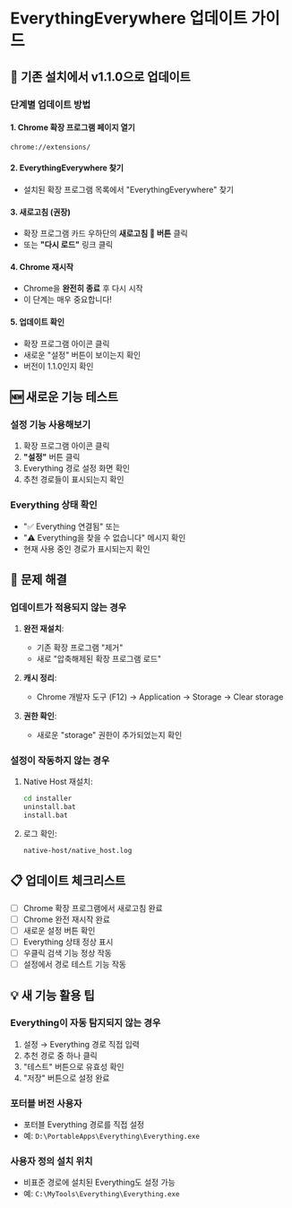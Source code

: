 # EverythingEverywhere 업데이트 가이드

## 🔄 기존 설치에서 v1.1.0으로 업데이트

### 단계별 업데이트 방법

#### 1. Chrome 확장 프로그램 페이지 열기
```
chrome://extensions/
```

#### 2. EverythingEverywhere 찾기
- 설치된 확장 프로그램 목록에서 "EverythingEverywhere" 찾기

#### 3. 새로고침 (권장)
- 확장 프로그램 카드 우하단의 **새로고침 🔄 버튼** 클릭
- 또는 **"다시 로드"** 링크 클릭

#### 4. Chrome 재시작
- Chrome을 **완전히 종료** 후 다시 시작
- 이 단계는 매우 중요합니다!

#### 5. 업데이트 확인
- 확장 프로그램 아이콘 클릭
- 새로운 "설정" 버튼이 보이는지 확인
- 버전이 1.1.0인지 확인

## 🆕 새로운 기능 테스트

### 설정 기능 사용해보기
1. 확장 프로그램 아이콘 클릭
2. **"설정"** 버튼 클릭
3. Everything 경로 설정 화면 확인
4. 추천 경로들이 표시되는지 확인

### Everything 상태 확인
- "✅ Everything 연결됨" 또는
- "⚠️ Everything을 찾을 수 없습니다" 메시지 확인
- 현재 사용 중인 경로가 표시되는지 확인

## 🔧 문제 해결

### 업데이트가 적용되지 않는 경우
1. **완전 재설치**:
   - 기존 확장 프로그램 "제거"
   - 새로 "압축해제된 확장 프로그램 로드"

2. **캐시 정리**:
   - Chrome 개발자 도구 (F12) → Application → Storage → Clear storage

3. **권한 확인**:
   - 새로운 "storage" 권한이 추가되었는지 확인

### 설정이 작동하지 않는 경우
1. Native Host 재설치:
   ```bash
   cd installer
   uninstall.bat
   install.bat
   ```

2. 로그 확인:
   ```bash
   native-host/native_host.log
   ```

## 📋 업데이트 체크리스트

- [ ] Chrome 확장 프로그램에서 새로고침 완료
- [ ] Chrome 완전 재시작 완료
- [ ] 새로운 설정 버튼 확인
- [ ] Everything 상태 정상 표시
- [ ] 우클릭 검색 기능 정상 작동
- [ ] 설정에서 경로 테스트 기능 작동

## 💡 새 기능 활용 팁

### Everything이 자동 탐지되지 않는 경우
1. 설정 → Everything 경로 직접 입력
2. 추천 경로 중 하나 클릭
3. "테스트" 버튼으로 유효성 확인
4. "저장" 버튼으로 설정 완료

### 포터블 버전 사용자
- 포터블 Everything 경로를 직접 설정
- 예: `D:\PortableApps\Everything\Everything.exe`

### 사용자 정의 설치 위치
- 비표준 경로에 설치된 Everything도 설정 가능
- 예: `C:\MyTools\Everything\Everything.exe`